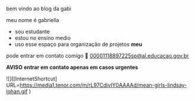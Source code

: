 bem vindo ao blog da gabi

meu nome é gabriella
- sou estudante
- estou no ensino medio
- uso esse espaço para organização de projetos **meu**

pode entrar em contato comigo 📧
00001118897225sp@al.educacao.gov.br 

**AVISO**
**entrar em contato apenas em casos urgentes**

![]([InternetShortcut]
URL=https://media1.tenor.com/m/rL97CdivIY0AAAAd/mean-girls-lindsay-lohan.gif
)




